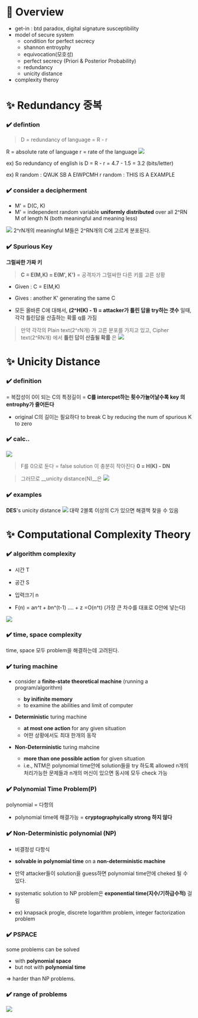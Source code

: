 # 💬 Overview
- get-in : btd paradox, digital signature susceptibility
- model of secure system
	- condition for perfect secrecy
    - shannon entroyphy
    - equivocation(모호성)
    - perfect secrecy (Priori & Posterior Probability)
    - redundancy
    - unicity distance
- complexity theroy

# ✨ Redundancy 중복

### ✔️ defintion
> D = redundancy of language = R - r

R = absolute rate of language
r = rate of the language
![](https://images.velog.io/images/yesterdaykite/post/83dfe46d-97ee-4e0c-b028-e1fe3992a7c2/image.png)

ex) So redundancy of english is
D = R - r = 4.7 - 1.5 = 3.2 (bits/letter)

ex) R random : QWJK SB A EIWPCMH
	r random : THIS IS A EXAMPLE

### ✔️ consider a decipherment
- M' = D(C, K)
- M' = independent random variable __uniformly distributed__ over all 2^RN M of length N (both meaningful and meaning less)

![](https://images.velog.io/images/yesterdaykite/post/f3cf4eca-f978-43d5-b4aa-aa4364751eae/image.png)
2^rN개의 meaningful M들은 2^RN개의 C에 고르게 분포된다.

### ✔️ Spurious Key

__그럴싸한 가짜 키__

> __C = E(M,K) = E(M', K')__
= 공격자가 그럴싸한 다른 키를 고른 상황
- Given : C = E(M,K)
- Gives : another K' generating the same C


- 모든 올바른 C에 대해서, __(2^H(K) - 1) = attacker가 틀린 답을 try하는 갯수__ 일때, 각각 틀린답을 산출하는 확률 q를 가짐


> 만약 각각의 Plain text(2^rN개) 가 고른 분포를 가지고 있고,
Cipher text(2^RN개) 에서 __틀린 답이 산출될 확률__ 은
![](https://images.velog.io/images/yesterdaykite/post/af53e155-dfc2-49a2-9591-8e2464371335/image.png)


# ✨ Unicity Distance

### ✔️ definition
= 복잡성이 0이 되는 C의 특정길이
= __C를 intercpet하는 횟수가늘어날수록 key 의 entrophy가 줄어든다__

- original C의 길이는 필요하다
to break C by reducing the num of spurious K to zero


### ✔️ calc..
![](https://images.velog.io/images/yesterdaykite/post/5848fd9c-f063-4444-9913-c06f2f73e971/image.png)

> F를 0으로 둔다 = false solution 이 충분히 작아진다
__0 = H(K) - DN__


> 그러므로 __unicity distance(N)__은
![](https://images.velog.io/images/yesterdaykite/post/5a29c676-9e11-48b0-9bbc-1237a4d26cca/image.png)


### ✔️ examples
__DES__'s unicity distance
![](https://images.velog.io/images/yesterdaykite/post/d9459ec8-6b8f-43ec-ab0e-01fa78567c18/image.png)
대략 2블록 이상의 C가 있으면 해결책 찾을 수 있음


# ✨ Computational Complexity Theory

### ✔️ algorithm complexity
- 시간 T
- 공간 S
- 입력크기 n

- F(n) = a*n^t + b*n^(t-1) .... + z =O(n^t)
(가장 큰 차수를 대표로 O안에 넣는다)

![](https://images.velog.io/images/yesterdaykite/post/0d3fe411-8136-45b9-8d3f-79e882f03949/image.png)

### ✔️ time, space complexity
time, space 모두 problem을 해결하는데 고려된다.

### ✔️ turing machine
- consider a __finite-state theoretical machine__ (running a program/algorithm)
	- __by inifinite memory__
    - to examine the abilities and limit of computer


- __Deterministic__ turing machine
	- __at most one action__ for any given situation
    - 어떤 상황에서도 최대 한개의 동작
- __Non-Deterministic__ turing mahcine
	- __more than one possible action__ for given situation
   - i.e., NTM은 polynomial time안에 solution들을 try 하도록 allowed
   n개의 처리가능한 문제들과 n개의 머신이 있으면 동시에 모두 check 가능

### ✔️ Polynomial Time Problem(P)
polynomial = 다항의
- polynomial time에 해결가능 = __cryptographyically strong 하지 않다__

### ✔️ Non-Deterministic polynomial (NP)
- 비결정성 다항식
- __solvable in polynomial time__ on a __non-deterministic machine__
- 만약 attacker들이 solution을 guess하면 polynomial time안에 cheked 될 수 있다.


- systematic solution to NP problem은 __exponential time(지수/기하급수적)__ 걸림
- ex) knapsack progle, discrete logarithm problem, integer factorization problem


### ✔️ PSPACE

some problems can be solved
- with __polynomial space__
- but not with __polynomial time__

=> harder than NP problems.


### ✔️ range of problems

![](https://images.velog.io/images/yesterdaykite/post/5fd79967-90da-4f61-bf79-960acef37206/image.png)
